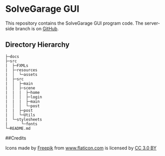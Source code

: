 # SolveGarage GUI
This repository contains the SolveGarage GUI program code. The server-side branch is on <a href="https://github.com/buttercrab/solvegarage-java-server">GitHub</a>.

## Directory Hierarchy
```
├─docs
├─src
|  ├─FXMLs
|  ├─resources
|  │  └─assets
|  ├─src
|  │  ├─main
|  │  ├─scene
|  |  |  ├─home
|  │  │  ├─login
|  |  |  ├─main
|  │  │  └─post
|  |  ├─post
|  │  └─Utils
|  └─stylesheets
|      └─fonts
└─README.md
```


##Credits
<div>Icons made by <a href="https://www.freepik.com/" title="Freepik">Freepik</a> from <a href="https://www.flaticon.com/" 			    title="Flaticon">www.flaticon.com</a> is licensed by <a href="http://creativecommons.org/licenses/by/3.0/" 			    title="Creative Commons BY 3.0" target="_blank">CC 3.0 BY</a></div>